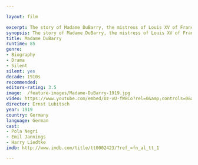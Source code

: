 ```yaml
---

layout: film

excerpt: The story of Madame DuBarry, the mistress of Louis XV of France, and her loves in the time of the French revolution.
synopsis: The story of Madame DuBarry, the mistress of Louis XV of France, and her loves in the time of the French revolution.
title: Madame DuBarry
runtime: 85
genre: 
- Biography
- Drama
- Silent
silent: yes
decade: 1910s
recommended: 
editors-rating: 3.5
image:  /feature-images/Madame-DuBarry-1919.jpg
video: https://www.youtube.com/embed/Uz-vU-fW8Co?rel=0&amp;controls=0&amp;showinfo=0
director: Ernst Lubitsch
year: 1919
country: Germany
language: German
cast:
- Pola Negri
- Emil Jannings
- Harry Liedtke 
imdb: http://www.imdb.com/title/tt0002423/?ref_=fn_al_tt_1

---
```

